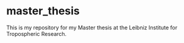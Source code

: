 # master_thesis

This is my repository for my Master thesis at the Leibniz Institute for Tropospheric Research.
